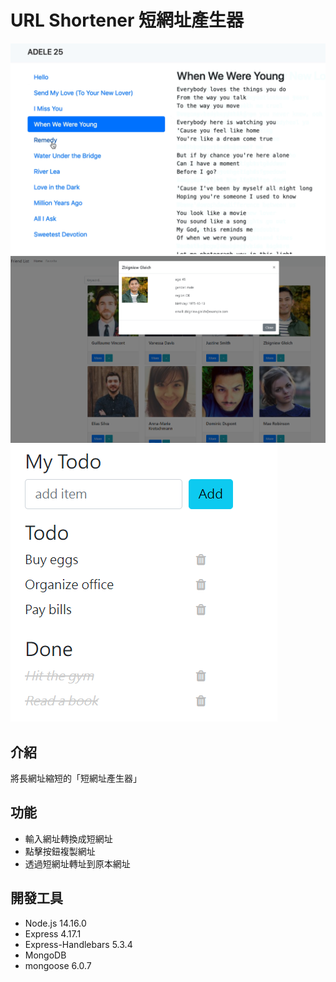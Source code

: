# URL Shortener 短網址產生器
![Index page](./lyrics.png)
![Index page](./friend_list.png)
![Index page](./todo.png)
## 介紹

將長網址縮短的「短網址產生器」

## 功能

- 輸入網址轉換成短網址
- 點擊按鈕複製網址
- 透過短網址轉址到原本網址


## 開發工具

- Node.js 14.16.0
- Express 4.17.1
- Express-Handlebars 5.3.4
- MongoDB
- mongoose 6.0.7
